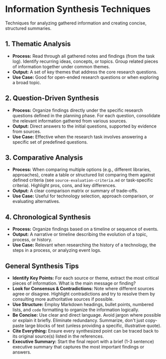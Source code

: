 # Information Synthesis Techniques

Techniques for analyzing gathered information and creating concise, structured summaries.

## 1. Thematic Analysis

*   **Process:** Read through all gathered notes and findings (from the task log). Identify recurring ideas, concepts, or topics. Group related pieces of information together under common themes.
*   **Output:** A set of key themes that address the core research questions.
*   **Use Case:** Good for open-ended research questions or when exploring a broad topic.

## 2. Question-Driven Synthesis

*   **Process:** Organize findings directly under the specific research questions defined in the planning phase. For each question, consolidate the relevant information gathered from various sources.
*   **Output:** Direct answers to the initial questions, supported by evidence from sources.
*   **Use Case:** Effective when the research task involves answering a specific set of predefined questions.

## 3. Comparative Analysis

*   **Process:** When comparing multiple options (e.g., different libraries, approaches), create a table or structured list comparing them against defined criteria (see `source-evaluation-criteria.md` or task-specific criteria). Highlight pros, cons, and key differences.
*   **Output:** A clear comparison matrix or summary of trade-offs.
*   **Use Case:** Useful for technology selection, approach comparison, or evaluating alternatives.

## 4. Chronological Synthesis

*   **Process:** Organize findings based on a timeline or sequence of events.
*   **Output:** A narrative or timeline describing the evolution of a topic, process, or history.
*   **Use Case:** Relevant when researching the history of a technology, the steps in a process, or analyzing event logs.

## General Synthesis Tips

*   **Identify Key Points:** For each source or theme, extract the most critical pieces of information. What is the main message or finding?
*   **Look for Consensus & Contradictions:** Note where different sources agree or disagree. Highlight contradictions and try to resolve them by consulting more authoritative sources if possible.
*   **Use Structure:** Employ Markdown headings, bullet points, numbered lists, and `code` formatting to organize the information logically.
*   **Be Concise:** Use clear and direct language. Avoid jargon where possible or explain it briefly. Eliminate redundancy. Summarize, don't just copy-paste large blocks of text (unless providing a specific, illustrative quote).
*   **Cite Everything:** Ensure every synthesized point can be traced back to its original source(s) listed in the references.
*   **Executive Summary:** Start the final report with a brief (1-3 sentence) executive summary that captures the most important findings or answers.